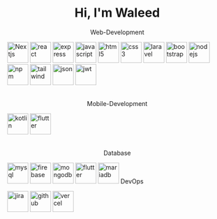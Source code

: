 <h1 align="center">Hi, I'm Waleed</h1>
<p align = "center"> Web-Development</p>
<div  text-algin="center">
<img src="https://cdn.simpleicons.org/nextdotjs" alt="Nextjs" height="48" width="48">
  <img src="https://cdn.simpleicons.org/react" alt="react" height="48" width="48">

<img src="https://cdn.simpleicons.org/express" alt="express" height="48" width="48">
<img src="https://cdn.simpleicons.org/javascript" alt="javascript" height="48" width="48">
<img src="https://cdn.simpleicons.org/html5" alt="html5" height="48" width="48">
<img src="https://cdn.simpleicons.org/css3" alt="css3" height="48" width="48">
<img src="https://cdn.simpleicons.org/laravel" alt="laravel" height="48" width="48">
<img src="https://cdn.simpleicons.org/bootstrap" alt="bootstrap" height="48" width="48">
<img src="https://cdn.simpleicons.org/nodedotjs" alt="nodejs" height="48" width="48">
<img src="https://cdn.simpleicons.org/npm" alt="npm" height="48" width="48">
<img src="https://cdn.simpleicons.org/tailwindcss" alt="tailwind" height="48" width="48">
<img src="https://cdn.simpleicons.org/json" alt="json" height="48" width="48">
<img src="https://cdn.simpleicons.org/jsonwebtokens" alt="jwt" height="48" width="48">
</div>

<br/>
<p align = "center"> Mobile-Development </p>
<div text-align="center;">
<img src="https://cdn.simpleicons.org/kotlin" alt="kotlin" height="48" width="48">
<img src="https://cdn.simpleicons.org/flutter" alt="flutter" height="48" width="48">
</div>

<br/>

<p align = "center"> Database
</p>
<div text-algin="center">

<img src="https://cdn.simpleicons.org/mysql" alt="mysql" height="48" width="48">
<img src="https://cdn.simpleicons.org/firebase" alt="firebase" height="48" width="48">
  <img src="https://cdn.simpleicons.org/mongodb" alt="mongodb" height="48" width="48">
<img src="https://cdn.simpleicons.org/flutter" alt="flutter" height="48" width="48">
<img src="https://cdn.simpleicons.org/mariadb" alt="mariadb" height="48" width="48
<br/>
  </div>
<p align = "center"> DevOps 
</p>
<div  text-algin="center">

<img src="https://cdn.simpleicons.org/jira" alt="jira" height="48" width="48">
<img src="https://cdn.simpleicons.org/github" alt="github" height="48" width="48">
<img src="https://cdn.simpleicons.org/vercel" alt="vercel" height="48" width="48">

</div>
<br/>


